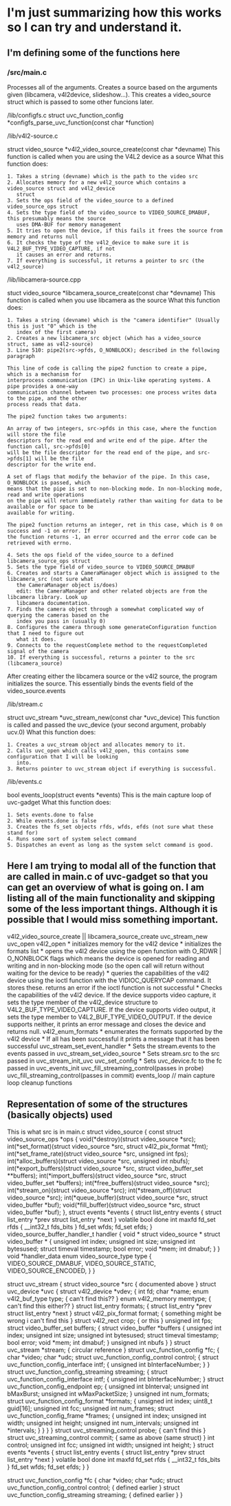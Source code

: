 # I'm just summarizing how this works so I can try and understand it.


## I'm defining some of the functions here

### /src/main.c

Processes all of the arguments. Creates a source based on the arguments given (libcamera, v4l2device,
slideshow...). This creates a video_source struct which is passed to some other funcions later.


/lib/configfs.c
struct uvc_function_config *configfs_parse_uvc_function(const char *function)


/lib/v4l2-source.c

struct video_source *v4l2_video_source_create(const char *devname)
This function is called when you are using the V4L2 device as a source
What this function does:

	1. Takes a string (devname) which is the path to the video src
	2. Allocates memory for a new v4l2_source which contains a video_source struct and v4l2_device 
	   struct
	3. Sets the ops field of the video_source to a defined video_source_ops struct
	4. Sets the type field of the video_source to VIDEO_SOURCE_DMABUF, this presumably means the source
	   uses DMA-BUF for memory management
	5. It tries to open the device, if this fails it frees the source from memory and returns null
	6. It checks the type of the v4l2_device to make sure it is V4L2_BUF_TYPE_VIDEO_CAPTURE, if not
	   it causes an error and returns.
	7. If everything is successful, it returns a pointer to src (the v4l2_source)


/lib/libcamera-source.cpp

stuct video_source *libcamera_source_create(const char *devname)
This function is called when you use libcamera as the source
What this function does:

	1. Takes a string (devname) which is the "camera identifier" (Usually this is just "0" which is the
	   index of the first camera)
	2. Creates a new libcamera_src object (which has a video_source struct, same as v4l2-source)
	3. Line 510: pipe2(src->pfds, O_NONBLOCK); described in the following paragraph

	This line of code is calling the pipe2 function to create a pipe, which is a mechanism for 
	interprocess communication (IPC) in Unix-like operating systems. A pipe provides a one-way 
	communication channel between two processes: one process writes data to the pipe, and the other 
	process reads that data.

	The pipe2 function takes two arguments:

	An array of two integers, src->pfds in this case, where the function will store the file 
	descriptors for the read end and write end of the pipe. After the function call, src->pfds[0] 
	will be the file descriptor for the read end of the pipe, and src->pfds[1] will be the file 
	descriptor for the write end.

	A set of flags that modify the behavior of the pipe. In this case, O_NONBLOCK is passed, which 
	means that the pipe is set to non-blocking mode. In non-blocking mode, read and write operations 
	on the pipe will return immediately rather than waiting for data to be available or for space to be 
	available for writing.

	The pipe2 function returns an integer, ret in this case, which is 0 on success and -1 on error. If 
	the function returns -1, an error occurred and the error code can be retrieved with errno.

	4. Sets the ops field of the video_source to a defined libcamera_source_ops struct
	5. Sets the type field of video_source to VIDEO_SOURCE_DMABUF
	6. Creates and starts a CameraManager object which is assigned to the libcamera_src (not sure what
	   the CameraManager object is/does)
	   edit: the CameraManager and other related objects are from the libcamera library. Look up
	   libcamera documentation.
	7. Finds the camera object through a somewhat complicated way of querying the cameras based on the
	   index you pass in (usually 0)
	8. Configures the camera through some generateConfiguration function that I need to figure out
	   what it does.
	9. Connects to the requestComplete method to the requestCompleted signal of the camera
	10. If everything is successful, returns a pointer to the src (libcamera_source)


After creating either the libcamera source or the v4l2 source, the program initializes the source.
This essentially binds the events field of the video_source.events


/lib/stream.c

struct uvc_stream *uvc_stream_new(const char *uvc_device)
This function is called and passed the uvc_device (your second argument, probably ucv.0)
What this function does:

	1. Creates a uvc_stream object and allocates memory to it.
	2. Calls uvc_open which calls v4l2_open, this contains some configuration that I will be looking
	   into.
	3. Returns pointer to uvc_stream object if everything is successful.


/lib/events.c

bool events_loop(struct events *events)
This is the main capture loop of uvc-gadget
What this function does:

	1. Sets events.done to false
	2. While events.done is false
	3. Creates the fs_set objects rfds, wfds, efds (not sure what these stand for)
	4. Runs some sort of system select command
	5. Dispatches an event as long as the system selct command is good.
	

## Here I am trying to modal all of the function that are called in main.c of uvc-gadget so that you can get an overview of what is going on. I am listing all of the main functionality and skipping some of the less important things. Although it is possible that I would miss something important.

v4l2_video_source_create || libcamera_source_create
uvc_stream_new
	uvc_open
		v4l2_open
			* initializes memory for the v4l2 device
			* initializes the formats list
			* opens the v4l2 device using the open function with O_RDWR | O_NONBLOCK flags which means
				the device is opened for reading and writing and in non-blocking mode (so the open call 
				will return without waiting for the device to be ready)
			* queries the capabilities of the v4l2 device using the ioctl function with the
				VIDIOC_QUERYCAP command. It stores these. returns an error if the ioctl function is not
				successful
			* Checks the capabilities of the v4l2 device. If the device supports video capture, it
				sets the type member of the v4l2_device structure to V4L2_BUF_TYPE_VIDEO_CAPTURE. If
				the device supports video output, it sets the type member to V4L2_BUF_TYPE_VIDEO_OUTPUT.
				If the device supports neither, it prints an error message and closes the device and 
				returns null.
			v4l2_enum_formats
				* enumerates the formats supported by the v4l2 device
			* If all has been successful it prints a message that it has been successful
uvc_stream_set_event_handler
	* Sets the stream.events to the events passed in
uvc_stream_set_video_source
	* Sets stream.src to the src passed in
uvc_stream_init_uvc
	uvc_set_config
		* Sets uvc_device.fc to the fc passed in
	uvc_events_init
		uvc_fill_streaming_control(passes in probe)
		uvc_fill_streaming_control(passes in commit)
events_loop // main capture loop
cleanup functions


## Representation of some of the structures (basically objects) used


This is what src is in main.c
struct video_source {
	const struct video_source_ops *ops {
		void(*destroy)(struct video_source *src);
		int(*set_format)(struct video_source *src, struct v4l2_pix_format *fmt);
		int(*set_frame_rate)(struct video_source *src, unsigned int fps);
		int(*alloc_buffers)(struct video_source *src, unsigned int nbufs);
		int(*export_buffers)(struct video_source *src, struct video_buffer_set **buffers);
		int(*import_buffers)(struct video_source *src, struct video_buffer_set *buffers);
		int(*free_buffers)(struct video_source *src);
		int(*stream_on)(struct video_source *src);
		int(*stream_off)(struct video_source *src);
		int(*queue_buffer)(struct video_source *src, struct video_buffer *buf);
		void(*fill_buffer)(struct video_source *src, struct video_buffer *buf);
	},
	struct events *events {
		struct list_entry events {
			struct list_entry *prev
			struct list_entry *next
		}
		volatile bool done
		int maxfd
		fd_set rfds {
			__int32_t fds_bits
		}
		fd_set wfds;
		fd_set efds;
	}
	video_source_buffer_handler_t handler {
		void *
		struct video_source *
		struct video_buffer * {
			unsigned int index;
			unsigned int size;
			unsigned int bytesused;
			struct timeval timestamp;
			bool error;
			void *mem;
			int dmabuf;
		}
	}
	void *handler_data
	enum video_source_type type {
		VIDEO_SOURCE_DMABUF,
		VIDEO_SOURCE_STATIC,
		VIDEO_SOURCE_ENCODED,
	}
}

struct uvc_stream {
	struct video_source *src {
		documented above
	}
	struct uvc_device *uvc {
		struct v4l2_device *vdev; {
			int fd;
			char *name;
			enum v4l2_buf_type type; {
				can't find this??
			}
			enum v4l2_memory memtype; {
				can't find this either??
			}
			struct list_entry formats; {
				struct list_entry *prev
				struct list_entry *next
			}
			struct v4l2_pix_format format; {
				something might be wrong i can't find this
			}
			struct v4l2_rect crop; {
				or this
			}
			unsigned int fps;
			struct video_buffer_set buffers; {
				struct video_buffer *buffers {
					unsigned int index;
					unsigned int size;
					unsigned int bytesused;
					struct timeval timestamp;
					bool error;
					void *mem;
					int dmabuf;
				}
				unsigned int nbufs
			}
		}
		struct uvc_stream *stream; {
			circular reference
		}
		struct uvc_function_config *fc; {
			char *video;
			char *udc;
			struct uvc_function_config_control control; {
				struct uvc_function_config_interface intf; {
					unsigned int bInterfaceNumber;
				}
			}
			struct uvc_function_config_streaming streaming; {
				struct uvc_function_config_interface intf; {
					unsigned int bInterfaceNumber;
				}
				struct uvc_function_config_endpoint ep; {
					unsigned int bInterval;
					unsigned int bMaxBurst;
					unsigned int wMaxPacketSize;
				}
				unsigned int num_formats;
				struct uvc_function_config_format *formats; {
					unsigned int index;
					uint8_t guid[16];
					unsigned int fcc;
					unsigned int num_frames;
					struct uvc_function_config_frame *frames; {
						unsigned int index;
						unsigned int width;
						unsigned int height;
						unsigned int num_intervals;
						unsigned int *intervals;
					}
				}
			}
		}
		struct uvc_streaming_control probe; {
			can't find this
		}
		struct uvc_streaming_control commit; {
			same as above (same struct)
		}
		int control;
		unsigned int fcc;
		unsigned int width;
		unsigned int height;
	}
	struct events *events {
		struct list_entry events {
			struct list_entry *prev
			struct list_entry *next
		}
		volatile bool done
		int maxfd
		fd_set rfds {
			__int32_t fds_bits
		}
		fd_set wfds;
		fd_set efds;
	}
}

struct uvc_function_config *fc {
	char *video;
	char *udc;
	struct uvc_function_config_control control; {
		defined earlier
	}
	struct uvc_function_config_streaming streaming; {
		defined earlier
	}
}